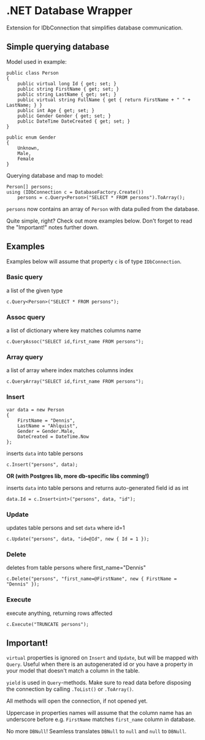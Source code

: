 # .NET Database Wrapper
Extension for IDbConnection that simplifies database communication.



## Simple querying database
Model used in example:
```
public class Person
{
    public virtual long Id { get; set; }
    public string FirstName { get; set; }
    public string LastName { get; set; }
    public virtual string FullName { get { return FirstName + " " + LastName; } }
    public int Age { get; set; }
    public Gender Gender { get; set; }
    public DateTime DateCreated { get; set; }
}

public enum Gender
{
    Unknown,
    Male,
    Female
}
```

Querying database and map to model:
```
Person[] persons;
using (IDbConnection c = DatabaseFactory.Create())
    persons = c.Query<Person>("SELECT * FROM persons").ToArray();
```

```persons``` now contains an array of ```Person``` with data pulled from the database.

Quite simple, right? Check out more examples below. Don't forget to read the "Important!" notes further down.



## Examples
Examples below will assume that property ```c``` is of type ```IDbConnection```.

### Basic query
a list of the given type

```c.Query<Person>("SELECT * FROM persons");```

### Assoc query
a list of dictionary where key matches columns name

```c.QueryAssoc("SELECT id,first_name FROM persons");```

### Array query
a list of array where index matches columns index

```c.QueryArray("SELECT id,first_name FROM persons");```

### Insert
```
var data = new Person
{
    FirstName = "Dennis",
    LastName = "Ahlquist",
    Gender = Gender.Male,
    DateCreated = DateTime.Now
};
```

inserts ```data``` into table persons

```c.Insert("persons", data);```

**OR (with Postgres lib, more db-specific libs comming!)**

inserts ```data``` into table persons and returns auto-generated field id as int

```data.Id = c.Insert<int>("persons", data, "id");```

### Update
updates table persons and set ```data``` where id=1

```c.Update("persons", data, "id=@Id", new { Id = 1 });```

### Delete
deletes from table persons where first_name="Dennis"

```c.Delete("persons", "first_name=@FirstName", new { FirstName = "Dennis" });```

### Execute
execute anything, returning rows affected

```c.Execute("TRUNCATE persons");```



## Important!
```virtual``` properties is ignored on ```Insert``` and ```Update```, but will be mapped with ```Query```. Useful when there is an autogenerated id or you have a property in your model that doesn't match a column in the table.

```yield``` is used in ```Query```-methods. Make sure to read data before disposing the connection by calling ```.ToList()``` or ```.ToArray()```.

All methods will open the connection, if not opened yet.

Uppercase in properties names will assume that the column name has an underscore before e.g. ```FirstName``` matches ```first_name``` column in database.

No more ```DBNull```! Seamless translates ```DBNull``` to ```null``` and ```null``` to ```DBNull```.